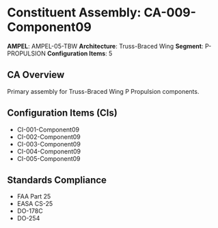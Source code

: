 # Constituent Assembly: CA-009-Component09

**AMPEL**: AMPEL-05-TBW
**Architecture**: Truss-Braced Wing
**Segment**: P-PROPULSION
**Configuration Items**: 5

## CA Overview
Primary assembly for Truss-Braced Wing P Propulsion components.

## Configuration Items (CIs)
- CI-001-Component09
- CI-002-Component09
- CI-003-Component09
- CI-004-Component09
- CI-005-Component09

## Standards Compliance
- FAA Part 25
- EASA CS-25
- DO-178C
- DO-254
